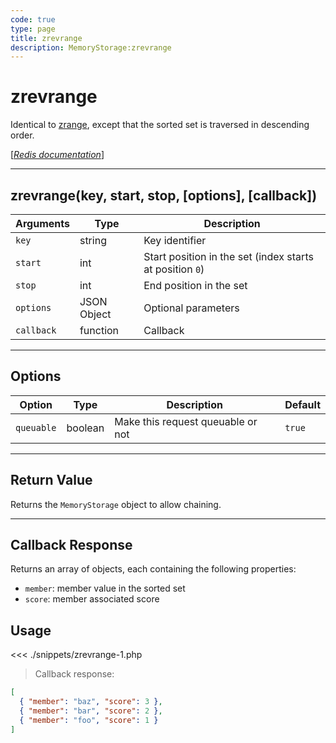 ```yaml
---
code: true
type: page
title: zrevrange
description: MemoryStorage:zrevrange
---
```


# zrevrange

Identical to [zrange](/sdk/php/3/classes/memory-storage/zrange/), except that the sorted set is traversed in descending order.

[[_Redis documentation_]](https://redis.io/commands/zrevrange)

---

## zrevrange(key, start, stop, [options], [callback])

| Arguments  | Type        | Description                                              |
| ---------- | ----------- | -------------------------------------------------------- |
| `key`      | string      | Key identifier                                           |
| `start`    | int         | Start position in the set (index starts at position `0`) |
| `stop`     | int         | End position in the set                                  |
| `options`  | JSON Object | Optional parameters                                      |
| `callback` | function    | Callback                                                 |

---

## Options

| Option     | Type    | Description                       | Default |
| ---------- | ------- | --------------------------------- | ------- |
| `queuable` | boolean | Make this request queuable or not | `true`  |

---

## Return Value

Returns the `MemoryStorage` object to allow chaining.

---

## Callback Response

Returns an array of objects, each containing the following properties:

- `member`: member value in the sorted set
- `score`: member associated score

## Usage

<<< ./snippets/zrevrange-1.php

> Callback response:

```json
[
  { "member": "baz", "score": 3 },
  { "member": "bar", "score": 2 },
  { "member": "foo", "score": 1 }
]
```
